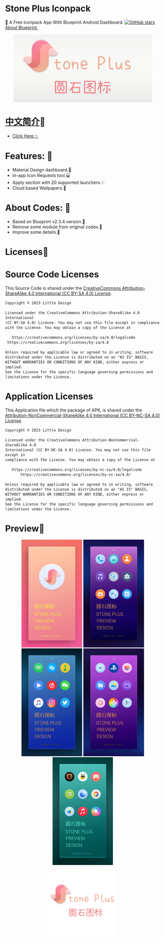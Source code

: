 # Stone Plus Iconpack

:blue_heart: A Free iconpack App With Blueprint Android Dashboard. [![GitHub stars](https://img.shields.io/github/stars/jahirfiquitiva/Blueprint.svg?style=social&label=Star)](https://github.com/jahirfiquitiva/Blueprint)
[About Blueprint.](https://github.com/jahirfiquitiva/Blueprint)

<p align="center">
<img src="https://raw.githubusercontent.com/a-Little-Design/hello/main/cloud/app/src/main/res/promo/iconpack.jpg" height="220"/>
</p>

# [中文简介](https://github.com/a-Little-Design/stone-plus-iconpack/blob/main/README-zh.md)🎨
- [Click Here.✨](https://github.com/a-Little-Design/stone-plus-iconpack/blob/main/README-zh.md)

# Features: :radio_button: 
- Material Design dashboard.🎨
- In-app Icon Requests tool.💻
- Apply section with 20 supported launchers.✨
- Cloud based Wallpapers.🎉

# About Codes: :page_with_curl:
- Based on Blueprint v2.3.4 version.💎
- Remove some module from original codes.🔨
- Improve some details.🔧

# Licenses💎
# Source Code Licenses
This Source Code is shared under the [CreativeCommons Attribution-ShareAlike 4.0 International (CC BY-SA 4.0) License](https://creativecommons.org/licenses/by-sa/4.0).

	Copyright © 2023 Little Design

	Licensed under the CreativeCommons Attribution-ShareAlike 4.0 International 
	(CC BY-SA 4.0) License. You may not use this file except in compliance 
	with the License. You may obtain a copy of the License at

	   https://creativecommons.org/licenses/by-sa/4.0/legalcode
     https://creativecommons.org/licenses/by-sa/4.0

	Unless required by applicable law or agreed to in writing, software
	distributed under the License is distributed on an "AS IS" BASIS,
	WITHOUT WARRANTIES OR CONDITIONS OF ANY KIND, either express or implied.
	See the License for the specific language governing permissions and
	limitations under the License.
  
# Application Licenses
This Application file which the package of APK, is shared under the [Attribution-NonCommercial-ShareAlike 4.0 International (CC BY-NC-SA 4.0) License](https://creativecommons.org/licenses/by-nc-sa/4.0).

	Copyright © 2023 Little Design

	Licensed under the CreativeCommons Attribution-NonCommercial-ShareAlike 4.0 
	International (CC BY-NC-SA 4.0) License. You may not use this file except in 
	compliance with the License. You may obtain a copy of the License at

	   https://creativecommons.org/licenses/by-nc-sa/4.0/legalcode
           https://creativecommons.org/licenses/by-nc-sa/4.0/

	Unless required by applicable law or agreed to in writing, software
	distributed under the License is distributed on an "AS IS" BASIS,
	WITHOUT WARRANTIES OR CONDITIONS OF ANY KIND, either express or implied.
	See the License for the specific language governing permissions and
	limitations under the License.



# Preview🎁
<p align="center">
<img src="https://raw.githubusercontent.com/a-Little-Design/hello/main/cloud/app/src/main/res/promo/Play%20(1).jpg" height="350"/>
<img src="https://raw.githubusercontent.com/a-Little-Design/hello/main/cloud/app/src/main/res/promo/Play%20(2).jpg" height="350"/>
<img src="https://raw.githubusercontent.com/a-Little-Design/hello/main/cloud/app/src/main/res/promo/Play%20(3).jpg" height="350"/>
<img src="https://raw.githubusercontent.com/a-Little-Design/hello/main/cloud/app/src/main/res/promo/Play%20(4).jpg" height="350"/>
<img src="https://raw.githubusercontent.com/a-Little-Design/hello/main/cloud/app/src/main/res/promo/Play%20(5).jpg" height="350"/>

</p>
<p align="center">
<img src="https://github.com/a-Little-Design/hello/blob/main/cloud/app/src/main/res/promo/stone_plus_promo.png" height="220"/>
</p>
